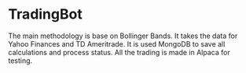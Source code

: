 # TradingBot

The main methodology is base on Bollinger Bands. It takes the data for Yahoo Finances and TD Ameritrade. It is used MongoDB to save all calculations and process status. All the trading is made in Alpaca for testing.

